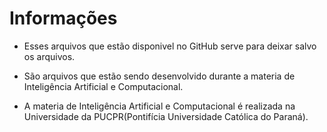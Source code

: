 # Informações

- Esses arquivos que estão disponivel no GitHub serve para deixar salvo os arquivos.

- São arquivos que estão sendo desenvolvido durante a materia de Inteligência Artificial e Computacional.

- A materia de Inteligência Artificial e Computacional é realizada na Universidade da PUCPR(Pontifícia Universidade Católica do Paraná).